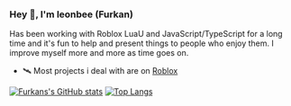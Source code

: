 ### Hey 👋, I'm leonbee (Furkan)

Has been working with Roblox LuaU and JavaScript/TypeScript for a long time and it's fun to help and present things to people who enjoy them. I improve myself more and more as time goes on.

- 🛰️ Most projects i deal with are on [Roblox](https://www.roblox.com/users/1862014843/profile)
 
[![Furkans's GitHub stats](https://github-readme-stats.vercel.app/api?username=leonbee0)](https://github.com/leonbee0/github-readme-stats)
[![Top Langs](https://github-readme-stats.vercel.app/api/top-langs/?username=leonbee0&layout=compact)](https://github.com/leonbee0/github-readme-stats)
